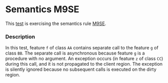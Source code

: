 # Semantics M9SE

This [test](.) is exercising the semantics rule [M9SE](../Readme.md).

### Description

In this test, feature `f` of class `AA` contains separate call to the feature `g` of class `BB`. The separate call is asynchronous because feature `g` is a procedure with no argument. An exception occurs (in feature `z` of class `CC`) during this call, and it is not propagated to the client region. The exception is silently ignored because no subsequent calls is executed on the dirty region.
